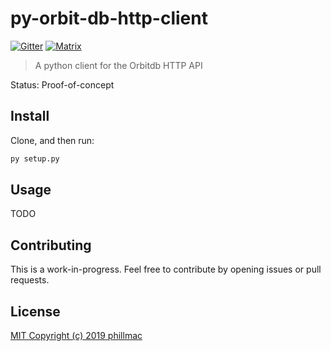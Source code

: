 # py-orbit-db-http-client

[![Gitter](https://img.shields.io/gitter/room/nwjs/nw.js.svg)](https://gitter.im/orbitdb/Lobby) [![Matrix](https://img.shields.io/badge/matrix-%23orbitdb%3Apermaweb.io-blue.svg)](https://riot.permaweb.io/#/room/#orbitdb:permaweb.io) 

> A python client for the Orbitdb HTTP API

Status: Proof-of-concept

## Install

Clone, and then run:

```sh
py setup.py
```

## Usage

TODO

## Contributing

This is a work-in-progress. Feel free to contribute by opening issues or pull requests.

## License

[MIT Copyright (c) 2019 phillmac](LICENSE)
